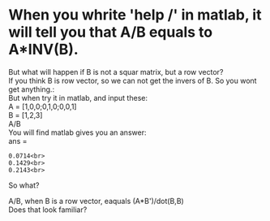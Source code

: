 When you whrite 'help /' in matlab, it will tell you that A/B equals to A*INV(B). 
====
But what will happen if B is not a squar matrix, but a row vector?<br>
If you think B is row vector, so we can not get the invers of B. So you wont get anything.:<br>
But when try it in matlab, and input these:<br>
  A = [1,0,0;0,1,0;0,0,1]<br>
  B = [1,2,3]<br>
  A/B<br>
You will find matlab gives you an answer:<br>
ans =<br>

    0.0714<br>
    0.1429<br>
    0.2143<br>
So what?<br>

A/B, when B is a row vector, eaquals (A*B')/dot(B,B)<br>
Does that look familiar? <br>

